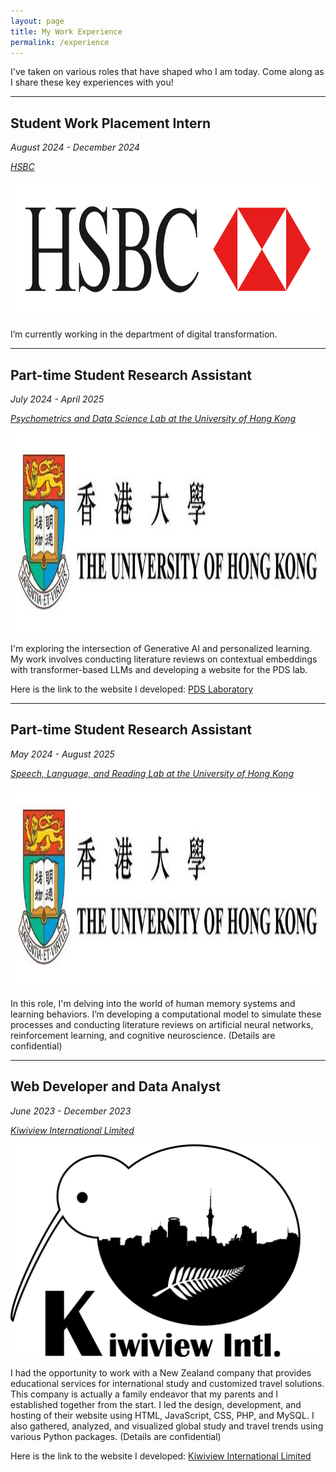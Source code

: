 ```yaml
---
layout: page
title: My Work Experience
permalink: /experience
---
```


I've taken on various roles that have shaped who I am today. Come along as I share these key experiences with you!

---

## Student Work Placement Intern

*August 2024 - December 2024*

*[HSBC](https://www.hsbc.com.hk/)*

<div class="image-wrapper">
    <img src="/assets/img/hsbc.png" style="height:5.5vh;">
</div>

I’m currently working in the department of digital transformation.

---

## Part-time Student Research Assistant

*July 2024 - April 2025*

*[Psychometrics and Data Science Lab at the University of Hong Kong](https://psym-ds.github.io/)*

<img src="/assets/img/hku.jpeg" style="height:8vh;">

I'm exploring the intersection of Generative AI and personalized learning. My work involves conducting literature reviews on contextual embeddings with transformer-based LLMs and developing a website for the PDS lab.

Here is the link to the website I developed: [PDS Laboratory](https://psym-ds.github.io/)

---

## Part-time Student Research Assistant

*May 2024 - August 2025*

*[Speech, Language, and Reading Lab at the University of Hong Kong](https://slrlab.edu.hku.hk/)*

<img src="/assets/img/hku.jpeg" style="height:8vh;">

In this role, I'm delving into the world of human memory systems and learning behaviors. I’m developing a computational model to simulate these processes and conducting literature reviews on artificial neural networks, reinforcement learning, and cognitive neuroscience. (Details are confidential)

---

## Web Developer and Data Analyst

*June 2023 - December 2023*

*[Kiwiview International Limited](https://www.kiwiviewintl.co.nz/uk-en/index.php)*

<div class="image-wrapper">
    <img src="/assets/img/kiwiview.png" style="height:8.5vh;">
</div>

I had the opportunity to work with a New Zealand company that provides educational services for international study and customized travel solutions. This company is actually a family endeavor that my parents and I established together from the start. I led the design, development, and hosting of their website using HTML, JavaScript, CSS, PHP, and MySQL. I also gathered, analyzed, and visualized global study and travel trends using various Python packages. (Details are confidential)

Here is the link to the website I developed: [Kiwiview International Limited](https://www.kiwiviewintl.co.nz/uk-en/index.php)

<!-- ---

## Freelance Tutor of Computer Science and Mathematics

*July 2022 - May 2023*

<img src="/assets/img/tutoring.webp" style="height:8vh;">

Tutoring has been a passion of mine, and during this period, I helped international high school students ace their AP and IB math and computer science exams. I also prepared them for AMC 8 & AMC 10 competitions and assisted with their school coursework to boost their understanding and performance. -->